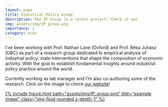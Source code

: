 ```yaml
---
layout: page
title: Industrial Policy Group
description: The IP Group is a recent project! Check it out
img: assets/img/IP_group.png
importance: 1
category: econ
---
```



I've been working with Prof. Nathan Lane (Oxford) and Prof. Réka Juhász (UBC) as part of a research group dedicated to empirical analysis of industrial policy: state interventions that shape the composition of economic activity. With the goal to establish fundamental insights around industrial policy practice around the world.

Currently working as lab manager and I'm also co-authoring some of the research. Click on the image to check [our website](https://www.industrialpolicygroup.com)!

<div class="row">
    <a href="https://www.industrialpolicygroup.com"><div class="col-sm mt-3 mt-md-0">
        {% include figure.html path="assets/img/IP_group.png" title="example image" class="img-fluid rounded z-depth-1" %}
    </div></a>
</div>
